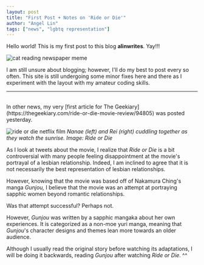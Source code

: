 ```yaml
---
layout: post
title: "First Post + Notes on 'Ride or Die'"
author: "Angel Lin"
tags: ["news", "lgbtq representation"]
---
```

Hello world! This is my first post to this blog **alinwrites**. Yay!!!

![cat reading newspaper meme](https://media.makeameme.org/created/we-must-celebrate-ltpfj2.jpg)

I am still unsure about blogging; however, I'll do my best to post every so often. This site is still undergoing some minor fixes here and there as I experiment with the layout with my amateur coding skills.
  
  
<hr>
<br>
In other news, my very [first article for The Geekiary](https://thegeekiary.com/ride-or-die-movie-review/94805) was posted yesterday. 

![ride or die netflix film](https://i2.wp.com/www.otaquest.com/wp-content/uploads/2021/04/D7705614-BC14-47E2-A84C-39EF6666D1FF.jpeg?fit=640%2C468&ssl=1)
_Nanae (left) and Rei (right) cuddling together as they watch the sunrise. Image: Ride or Die_

As I look at tweets about the movie, I realize that *Ride or Die* is a bit controversial with many people feeling disappointment at the movie's portrayal of a lesbian relationship. Indeed, I am inclined to agree that it is not necessarily the best representation of lesbian relationships.

However, knowing that the movie was based off of Nakamura Ching's manga *Gunjou,* I believe that the movie was an attempt at portraying sapphic women beyond romantic relationships.

Was that attempt successful? Perhaps not.

However, *Gunjou* was written by a sapphic mangaka about her own experiences. It is categorized as a non-moe yuri manga, meaning that *Gunjou*'s character designs and themes lean more towards an older audience. 

Although I usually read the original story before watching its adaptations, I will be doing it backwards, reading *Gunjou* after watching *Ride or Die*. ^^


